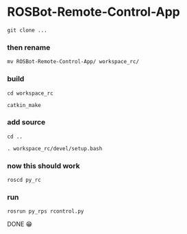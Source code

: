 # ROSBot-Remote-Control-App

`git clone ...`


### then rename
`mv ROSBot-Remote-Control-App/ workspace_rc/`


### build
`cd workspace_rc`

`catkin_make`


### add source
`cd ..`

`. workspace_rc/devel/setup.bash`


### now this should work
`roscd py_rc`


### run
`rosrun py_rps rcontrol.py`


DONE 😁
